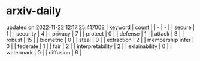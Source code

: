 # arxiv-daily
updated on 2022-11-22 12:17:25.417008
| keyword | count |
| - | - |
| secure | 1 |
| security | 4 |
| privacy | 7 |
| protect | 0 |
| defense | 1 |
| attack | 3 |
| robust | 15 |
| biometric | 0 |
| steal | 0 |
| extraction | 2 |
| membership infer | 0 |
| federate | 1 |
| fair | 2 |
| interpretability | 2 |
| exlainability | 0 |
| watermark | 0 |
| diffusion | 6 |
